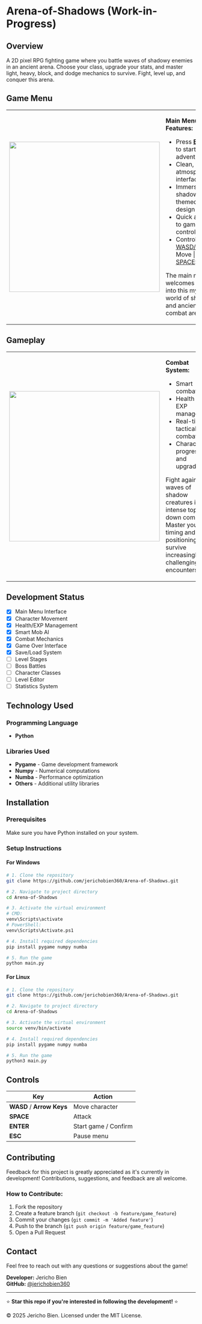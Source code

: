 # Arena-of-Shadows (Work-in-Progress)

## Overview
A 2D pixel RPG fighting game where you battle waves of shadowy enemies in an ancient arena. Choose your class, upgrade your stats, and master light, heavy, block, and dodge mechanics to survive. Fight, level up, and conquer this arena.

## Game Menu
<table>
<tr>
<td><img src="https://github.com/user-attachments/assets/e83f3b14-a1fe-48d8-853d-26af6f9f8f3c" width="400"></td>
<td>

**Main Menu Features:**
- Press <ins><b>ENTER</b></ins> to start your adventure
- Clean, atmospheric interface
- Immersive shadow-themed design
- Quick access to game controls
- Control Keys: <ins>WASD/Arrows</ins>: Move | <ins>SPACE</ins>: Attack

The main menu welcomes players into this mystical world of shadows and ancient combat arenas.

</td>
</tr>
</table>

## Gameplay
<table>
<tr>
<td><img src="https://github.com/user-attachments/assets/ea5bfb26-d053-4861-a2e2-3e4f682a8fa4" width="400"></td>
<td>

**Combat System:**
- Smart combative AI
- Health and EXP management
- Real-time tactical combat
- Character progression and upgrades

Fight against waves of shadow creatures in intense top-down combat. Master your timing and positioning to survive increasingly challenging encounters!

</td>
</tr>
</table>

## Development Status
- [x] Main Menu Interface
- [x] Character Movement
- [x] Health/EXP Management
- [x] Smart Mob AI
- [x] Combat Mechanics
- [x] Game Over Interface
- [X] Save/Load System
- [ ] Level Stages
- [ ] Boss Battles
- [ ] Character Classes
- [ ] Level Editor
- [ ] Statistics System

## Technology Used

### Programming Language
- **Python**

### Libraries Used
- **Pygame** - Game development framework
- **Numpy** - Numerical computations
- **Numba** - Performance optimization
- **Others** - Additional utility libraries

## Installation

### Prerequisites
Make sure you have Python installed on your system.

### Setup Instructions
#### For Windows
```bash
# 1. Clone the repository
git clone https://github.com/jerichobien360/Arena-of-Shadows.git

# 2. Navigate to project directory
cd Arena-of-Shadows

# 3. Activate the virtual environment
# CMD:
venv\Scripts\activate
# PowerShell:
venv\Scripts\Activate.ps1

# 4. Install required dependencies
pip install pygame numpy numba

# 5. Run the game
python main.py
```

#### For Linux
```bash
# 1. Clone the repository
git clone https://github.com/jerichobien360/Arena-of-Shadows.git

# 2. Navigate to project directory
cd Arena-of-Shadows

# 3. Activate the virtual environment
source venv/bin/activate

# 4. Install required dependencies
pip install pygame numpy numba

# 5. Run the game
python3 main.py
```

## Controls
| Key | Action |
|-----|--------|
| **WASD** / **Arrow Keys** | Move character |
| **SPACE** | Attack |
| **ENTER** | Start game / Confirm |
| **ESC** | Pause menu |

## Contributing
Feedback for this project is greatly appreciated as it's currently in development! Contributions, suggestions, and feedback are all welcome. 

### How to Contribute:
1. Fork the repository
2. Create a feature branch (`git checkout -b feature/game_feature`)
3. Commit your changes (`git commit -m 'Added feature'`)
4. Push to the branch (`git push origin feature/game_feature`)
5. Open a Pull Request

## Contact
Feel free to reach out with any questions or suggestions about the game!

**Developer:** Jericho Bien  
**GitHub:** [@jerichobien360](https://github.com/jerichobien360)

---
⭐ **Star this repo if you're interested in following the development!** ⭐

© 2025 Jericho Bien. Licensed under the MIT License.
